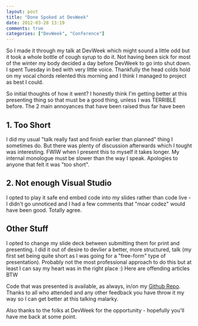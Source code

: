 ```yaml
---
layout: post
title: "Done Spoked at DevWeek"
date: 2012-03-28 13:19
comments: true
categories: ["DevWeek", "Conference"]
---
```


So I made it through my talk at DevWeek which might sound a little odd but it took a whole bottle of cough syrup to do it.  Not having been sick for most of the winter my body decided a day before DevWeek to go into shut down.  I spent Tuesday in bed with very little voice.  Thankfully the head colds hold on my vocal chords relented this morning and I think I managed to project as best I could.  

So initial thoughts of how it went?  I honestly think I'm getting better at this presenting thing so that must be a good thing, unless I was TERRIBLE before.  The 2 main annoyances that have been raised thus far have been

## 1. Too Short

I did my usual "talk really fast and finish earlier than planned" thing I sometimes do. But there was plenty of discussion afterwards which I tought was interesting.  FWIW when I present this to myself it takes longer.  My internal monologue must be slower than the way I speak.  Apologies to anyone that felt it was "too short".

## 2. Not enough Visual Studio

I opted to play it safe end embed code into my slides rather than code live - I didn't go unnoticed and I had a few comments that "moar codez" would have been good.  Totally agree.  

## Other Stuff

I opted to change my slide deck between submitting them for print and presenting.  I did it out of desire to devlier a better, more structured, talk (my first set being quite short as I was going for a "free-form" type of presentation).  Probably not the most professional approach to do this but at least I can say my heart was in the right place :)  Here are offending articles BTW

<div style="max-width:500px;margin:0 auto;">
	<script src="http://speakerdeck.com/embed/4f719e7aca692c002101c187.js"></script>
</div>

Code that was presented is available, as always, in/on my [Github Repo](https://github.com/kouphax/bddindotnet-code).  Thanks to all who attended and any other feedback you have throw it my way so I can get better at this talking malarky.

Also thanks to the folks at DevWeek for the opportunity - hopefully you'll have me back at some point.